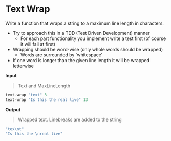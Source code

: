 # Text Wrap
Write a function that wraps a string to a maximum line length in characters. 

* Try to approach this in a TDD (Test Driven Development) manner 
    * For each part functionality you implement write a test first (of course it will fail at first)
* Wrapping should be word-wise (only whole words should be wrapped)
    * Words are surrounded by 'whitespace'
* If one word is longer than the given line length it will be wrapped letterwise

**Input**
> Text and MaxLineLength
```java
text-wrap "text" 3
text-wrap "Is this the real live" 13
```

**Output**
> Wrapped text. Linebreaks are added to the string

```java
"tex\nt"
"Is this the \nreal live"
``` 